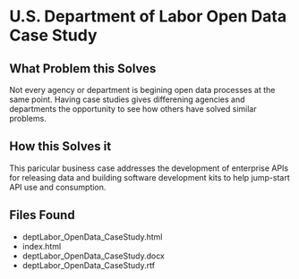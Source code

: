 # U.S. Department of Labor Open Data Case Study

## What Problem this Solves
Not every agency or department is begining open data processes at the same point.  Having case studies gives differening agencies and departments the opportunity to see how others have solved similar problems.

## How this Solves it
This paricular business case addresses the development of enterprise APIs for releasing data and building software development kits to help jump-start API use and consumption.

## Files Found
- deptLabor_OpenData_CaseStudy.html
- index.html
- deptLabor_OpenData_CaseStudy.docx
- deptLabor_OpenData_CaseStudy.rtf
